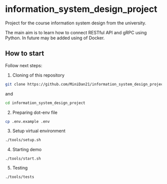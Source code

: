 # information_system_design_project
Project for the course information system design from the university.

The main aim is to learn how to connect RESTful API and gRPC using Python. In future may be added using of Docker.

## How to start
Follow next steps:

1. Cloning of this repository
```bash
git clone https://github.com/MiniDan21/information_system_design_project
```
and
```bash
cd information_system_design_project
```

2. Preparing dot-env file
```bash
cp .env.example .env
```

3. Setup virtual environment
```bash
./tools/setup.sh
```

4. Starting demo
```
./tools/start.sh
```

5. Testing
```
./tools/tests
```
